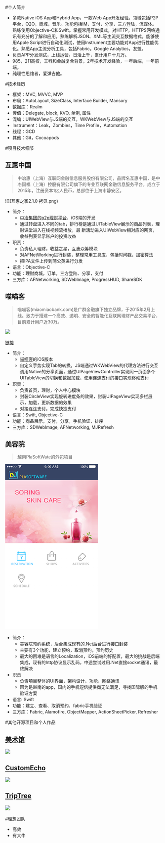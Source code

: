 #个人简介
*   多款Native iOS App和Hybrid App，一款Web App开发经验。领域包括P2P平台，O2O，商城，音乐。功能包括IM，支付，分享，三方登陆，流媒体。熟练使用Objective-C和Swift。掌握常用开发模式，对HTTP，HTTPS网络通讯有充分的了解和应用，熟练解析JSON、XML等主流交互数据格式。能够使用Apple Script进行自动化测试，使用Instrument主要功能对App进行性能优化。熟悉App主流分析工具，包括Fabric，Google Analytics，友盟。
*   负责APP分发测试，上线运营。日活上千，累计用户十几万。
*   985，211高校，工科和金融复合背景，2年技术开发经验，一年后端，一年前端。
*   纯理性思维者，爱弹吉他。

#技术经历
*   框架：MVC, MVVC, MVP
*   布局：AutoLayout, SizeClass, Interface Builder, Mansory
*   数据库：Realm
*   传值；Delegate, block, KVO, 单例, 属性
*   混编：UIWebView与JS端的交互，WKWebView与JS端的交互
*   Instrument：Leak，Zombies，Time Profile，Automation
*	线程：GCD
*	其他：Git，Cocoapods

#项目技术细节

##	  互惠中国

>中冶惠（上海）互联网金融信息服务股份有限公司，品牌名互惠中国，是中冶国福（上海）控股有限公司旗下的专业互联网金融信息服务平台，成立于2015年，注册资本1亿人民币，总部位于上海市静安区。

![](互惠之家2.1.0 拷贝.png)

*  简介：
	*  [中冶集团的p2p理财平台](http://www.huhuizg.com/)，iOS端的开发   
	*  通过转盘进入不同的tab，排行榜是通过UITableView展示的商品列表，理财课堂进入在线视频流播放，最		新活动进入UIWebView相对应的网页，收益列表显示账户的投资收益
*   职责：
	*	负责私人理财，收益之星，互惠众筹模块
	*	对AFNetWorking进行封装，整理常用工具库，包括时间戳，加密算法
	*	把IPA文件上传到蒲公英进行分发
*   语言：Objective-C
*   功能：理财商城，订单，三方登陆、分享，支付
*   三方库：AFNetworking, SDWebImage, ProgressHUD, ShareSDK
 

##		喵喵客

>喵喵客(miaomiaobank.com)是广群金融旗下独立品牌，于2015年2月上线。致力于搭建一个高效、透明、安全的智能化互联网理财产品交易平台，目前累计用户近30万。

![](miaomiaoban.gif)

[链接](https://itunes.apple.com/cn/app/miao-miao-ke-tou-zi-li-cai/id977918033?mt=8)

*	简介：
	* 	[喵喵客](http://www.miaomiaobank.com/)的iOS版本
	*	自定义手势实现Tab的转换，JS端通过WKWebView的代理方法进行交互调用Native的分享页面，通过UIPageViewController实现同一页面多个UITableView的切换和数据加载，使用连连支付的接口实现移动支付
*   职责：
	*	负责首页，理财，个人中心模块
	*	封装CircleView实现旋转进度条的效果，封装UIPageView实现多栏展示，加载，更新数据的效果
	*	对接连连支付，完成快捷支付
*	语言：Swift, Objective-C
*	功能：商品展示，支付，分享，手机验证，排序
*	三方库：SDWebImage, AFNetworking, MJRefresh


##	  美容院
>越南PlaSoftWate的外包项目

![](beautycare.png)

*	简介：
	*	美容院预约系统，后台集成现有的.Net后台进行接口封装
	*	主要有3个功能，建立预约，取消预约，预约历史
	*	最大的困难是语言的Localization，iOS前端的好配置，最大的挑战是后端集成，现有的http协议显示乱码，中途尝试过用.Net直接socket通讯，最终解决
*	职责
	*	负责项目整体的UI界面，架构设计，功能，网络通讯
	*	因为是越南的app，国内的手机短信提供商无法满足，寻找国际版的手机验证方案
*   语言: Swift
*   功能：建立、查看、取消预约，fabric手机验证
*   三方库：Fabric, Alamofire, ObjectMapper, ActionSheetPicker, Refresher


#其他开源项目和个人作品
## [美术馆](https://github.com/zxtcko/artMuseum)

![](https://github.com/zxtcko/artMuseum/blob/master/artmuseum.gif)

## [CustomEcho](https://github.com/zxtcko/customEcho)

![](https://github.com/zxtcko/customEcho/blob/master/preview/customEchoDemo.gif)

## [TripTree](http://www.chriscoder.me/ionic/TripTree/www/index.html)

![](triptreedemo.gif) 


#理想团队
+   高效
+   有大牛
